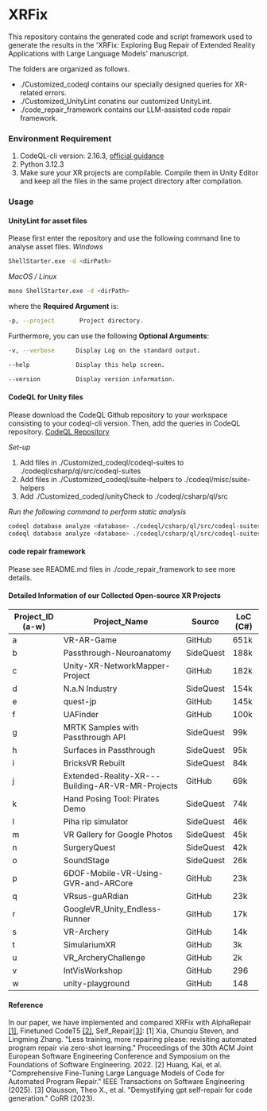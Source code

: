 # XRFix
This repository contains the generated code and script framework used to generate the results in the 'XRFix: Exploring Bug Repair of Extended Reality Applications with Large Language Models' manuscript.

The folders are organized as follows.
* ./Customized_codeql contains our specially designed queries for XR-related errors.
* ./Customized_UnityLint conatins our customized UnityLint.
* ./code_repair_framework contains our LLM-assisted code repair framework.

### Environment Requirement
1. CodeQL-cli version: 2.16.3, [official guidance](https://codeql.github.com/docs/codeql-cli/getting-started-with-the-codeql-cli/)
2. Python 3.12.3
3. Make sure your XR projects are compilable. Compile them in Unity Editor and keep all the files in the same project directory after compilation.

### Usage
#### UnityLint for asset files
Please first enter the repository and use the following command line to analyse asset files.
*Windows*
```bash
ShellStarter.exe -d <dirPath>
```

*MacOS / Linux*
```bash
mono ShellStarter.exe -d <dirPath>
```

where the **Required Argument** is:
```bash
-p, --project       Project directory.
```

Furthermore, you can use the following **Optional Arguments**:
```bash
-v, --verbose      Display Log on the standard output.

--help             Display this help screen.

--version          Display version information.
```

#### CodeQL for Unity files
Please download the CodeQL Github repository to your workspace consisting to your codeql-cli version. Then, add the queries in CodeQL repository.
[CodeQL Repository](https://github.com/github/codeql)

*Set-up*
1. Add files in ./Customized_codeql/codeql-suites to ./codeql/csharp/ql/src/codeql-suites
2. Add files in ./Customized_codeql/suite-helpers to ./codeql/misc/suite-helpers
3. Add  ./Customized_codeql/unityCheck to ./codeql/csharp/ql/src

*Run the following command to perform static analysis*
```bash
codeql database analyze <database> ./codeql/csharp/ql/src/codeql-suites/special_select_check.qls
codeql database analyze <database> ./codeql/csharp/ql/src/codeql-suites/unity-check.qls
```

#### code repair framework
Please see README.md files in ./code_repair_framework to see more details.

#### Detailed Information of our Collected Open-source XR Projects
| **Project_ID (a-w)** | **Project_Name**                                                | **Source** | **LoC (C#)** |
|----------------------|-----------------------------------------------------------------|------------|--------------|
| a                    | VR-AR-Game                                                      | GitHub     | 651k         |
| b                    | Passthrough-Neuroanatomy                                        | SideQuest  | 188k         |
| c                    | Unity-XR-NetworkMapper-Project                                  | GitHub     | 182k         |
| d                    | N.a.N Industry                                                  | SideQuest  | 154k         |
| e                    | quest-jp                                                        | GitHub     | 145k         |
| f                    | UAFinder                                                        | GitHub     | 100k         |
| g                    | MRTK Samples with Passthrough API                               | SideQuest  | 99k          |
| h                    | Surfaces in Passthrough                                         | SideQuest  | 95k          |
| i                    | BricksVR Rebuilt                                                | SideQuest  | 84k          |
| j                    | Extended-Reality-XR---Building-AR-VR-MR-Projects                | GitHub     | 69k          |
| k                    | Hand Posing Tool: Pirates Demo                                  | SideQuest  | 74k          |
| l                    | Piha rip simulator                                              | SideQuest  | 46k          |
| m                    | VR Gallery for Google Photos                                    | SideQuest  | 45k          |
| n                    | SurgeryQuest                                                    | SideQuest  | 42k          |
| o                    | SoundStage                                                      | SideQuest  | 26k          |
| p                    | 6DOF-Mobile-VR-Using-GVR-and-ARCore                             | GitHub     | 23k          |
| q                    | VRsus-guARdian                                                  | GitHub     | 23k          |
| r                    | GoogleVR_Unity_Endless-Runner                                   | GitHub     | 17k          |
| s                    | VR-Archery                                                      | GitHub     | 14k          |
| t                    | SimulariumXR                                                    | GitHub     | 3k           |
| u                    | VR_ArcheryChallenge                                             | GitHub     | 2k           |
| v                    | IntVisWorkshop                                                  | GitHub     | 296          |
| w                    | unity-playground                                                | GitHub     | 148          |

#### Reference
In our paper, we have implemented and compared XRFix with AlphaRepair [[1]](#1), Finetuned CodeT5 [[2]](#2), Self_Repair[[3]](#3):
<a id="1">[1]</a>
Xia, Chunqiu Steven, and Lingming Zhang. "Less training, more repairing please: revisiting automated program repair via zero-shot learning." Proceedings of the 30th ACM Joint European Software Engineering Conference and Symposium on the Foundations of Software Engineering. 2022.
<a id="2">[2]</a>
Huang, Kai, et al. "Comprehensive Fine-Tuning Large Language Models of Code for Automated Program Repair." IEEE Transactions on Software Engineering (2025).
<a id="3">[3]</a>
Olausson, Theo X., et al. "Demystifying gpt self-repair for code generation." CoRR (2023).

